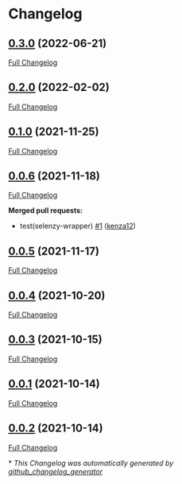 # Changelog

## [0.3.0](https://github.com/brsynth/selenzy-wrapper/tree/0.3.0) (2022-06-21)

[Full Changelog](https://github.com/brsynth/selenzy-wrapper/compare/0.2.0...0.3.0)

## [0.2.0](https://github.com/brsynth/selenzy-wrapper/tree/0.2.0) (2022-02-02)

[Full Changelog](https://github.com/brsynth/selenzy-wrapper/compare/0.1.0...0.2.0)

## [0.1.0](https://github.com/brsynth/selenzy-wrapper/tree/0.1.0) (2021-11-25)

[Full Changelog](https://github.com/brsynth/selenzy-wrapper/compare/0.0.6...0.1.0)

## [0.0.6](https://github.com/brsynth/selenzy-wrapper/tree/0.0.6) (2021-11-18)

[Full Changelog](https://github.com/brsynth/selenzy-wrapper/compare/0.0.5...0.0.6)

**Merged pull requests:**

- test\(selenzy-wrapper\) [\#1](https://github.com/brsynth/selenzy-wrapper/pull/1) ([kenza12](https://github.com/kenza12))

## [0.0.5](https://github.com/brsynth/selenzy-wrapper/tree/0.0.5) (2021-11-17)

[Full Changelog](https://github.com/brsynth/selenzy-wrapper/compare/0.0.4...0.0.5)

## [0.0.4](https://github.com/brsynth/selenzy-wrapper/tree/0.0.4) (2021-10-20)

[Full Changelog](https://github.com/brsynth/selenzy-wrapper/compare/0.0.3...0.0.4)

## [0.0.3](https://github.com/brsynth/selenzy-wrapper/tree/0.0.3) (2021-10-15)

[Full Changelog](https://github.com/brsynth/selenzy-wrapper/compare/0.0.1...0.0.3)

## [0.0.1](https://github.com/brsynth/selenzy-wrapper/tree/0.0.1) (2021-10-14)

[Full Changelog](https://github.com/brsynth/selenzy-wrapper/compare/0.0.2...0.0.1)

## [0.0.2](https://github.com/brsynth/selenzy-wrapper/tree/0.0.2) (2021-10-14)

[Full Changelog](https://github.com/brsynth/selenzy-wrapper/compare/a463f1ebb3653f833e1ab71f23260564b88e5ca1...0.0.2)



\* *This Changelog was automatically generated by [github_changelog_generator](https://github.com/github-changelog-generator/github-changelog-generator)*
